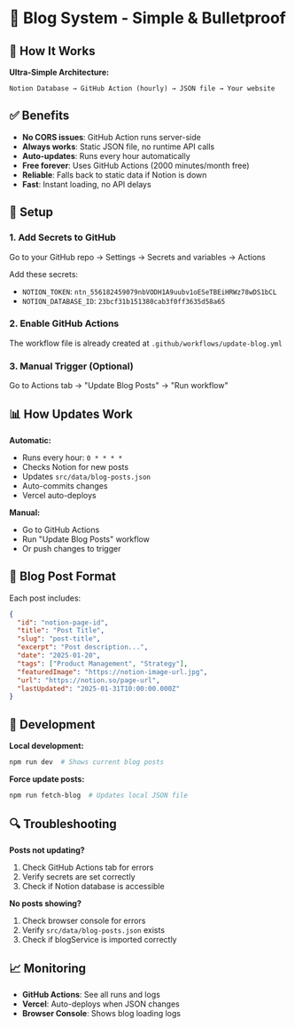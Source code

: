 # 📝 Blog System - Simple & Bulletproof

## 🎯 How It Works

**Ultra-Simple Architecture:**
```
Notion Database → GitHub Action (hourly) → JSON file → Your website
```

## ✅ Benefits

- **No CORS issues**: GitHub Action runs server-side
- **Always works**: Static JSON file, no runtime API calls
- **Auto-updates**: Runs every hour automatically
- **Free forever**: Uses GitHub Actions (2000 minutes/month free)
- **Reliable**: Falls back to static data if Notion is down
- **Fast**: Instant loading, no API delays

## 🔧 Setup

### 1. Add Secrets to GitHub
Go to your GitHub repo → Settings → Secrets and variables → Actions

Add these secrets:
- `NOTION_TOKEN`: `ntn_556182459079nbVODH1A9uubv1oESeTBEiHRWz78wDS1bCL`
- `NOTION_DATABASE_ID`: `23bcf31b151380cab3f0ff3635d58a65`

### 2. Enable GitHub Actions
The workflow file is already created at `.github/workflows/update-blog.yml`

### 3. Manual Trigger (Optional)
Go to Actions tab → "Update Blog Posts" → "Run workflow"

## 📊 How Updates Work

**Automatic:**
- Runs every hour: `0 * * * *`
- Checks Notion for new posts
- Updates `src/data/blog-posts.json`
- Auto-commits changes
- Vercel auto-deploys

**Manual:**
- Go to GitHub Actions
- Run "Update Blog Posts" workflow
- Or push changes to trigger

## 🎨 Blog Post Format

Each post includes:
```json
{
  "id": "notion-page-id",
  "title": "Post Title",
  "slug": "post-title",
  "excerpt": "Post description...",
  "date": "2025-01-20",
  "tags": ["Product Management", "Strategy"],
  "featuredImage": "https://notion-image-url.jpg",
  "url": "https://notion.so/page-url",
  "lastUpdated": "2025-01-31T10:00:00.000Z"
}
```

## 🚀 Development

**Local development:**
```bash
npm run dev  # Shows current blog posts
```

**Force update posts:**
```bash
npm run fetch-blog  # Updates local JSON file
```

## 🔍 Troubleshooting

**Posts not updating?**
1. Check GitHub Actions tab for errors
2. Verify secrets are set correctly
3. Check if Notion database is accessible

**No posts showing?**
1. Check browser console for errors
2. Verify `src/data/blog-posts.json` exists
3. Check if blogService is imported correctly

## 📈 Monitoring

- **GitHub Actions**: See all runs and logs
- **Vercel**: Auto-deploys when JSON changes
- **Browser Console**: Shows blog loading logs